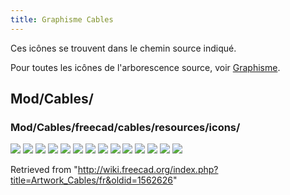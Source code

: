 ```yaml
---
title: Graphisme Cables
---
```

Ces icônes se trouvent dans le chemin source indiqué.

Pour toutes les icônes de l'arborescence source, voir [Graphisme](/Artwork/fr "Artwork/fr").

## Mod/Cables/

### Mod/Cables/freecad/cables/resources/icons/

![](/images/Cables_AddVertex.svg)
![](/images/Cables_AttachVertex.svg)
![](/images/Cables_Cable.svg)
![](/images/Cables_CableBox.svg)
![](/images/Cables_CableConnector.svg)
![](/images/Cables_CableLightPoint.svg)
![](/images/Cables_DelVertex.svg)
![](/images/Cables_Material.svg)
![](/images/Cables_Profile.svg)
![](/images/Cables_RemoveVertexAttachment.svg)
![](/images/Cables_SupportLine.svg)
![](/images/Cables_SupportPoint.svg)
![](/images/Cables_WireFlex.svg)
![](/images/Cables_workbench_icon.svg)

Retrieved from "<http://wiki.freecad.org/index.php?title=Artwork_Cables/fr&oldid=1562626>"